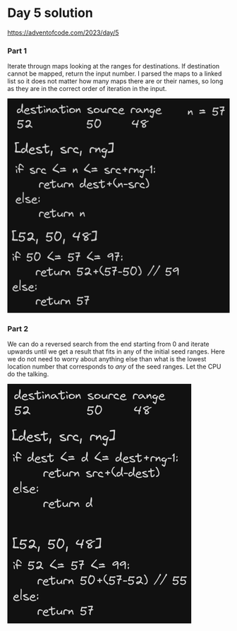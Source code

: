 # Day 5 solution

https://adventofcode.com/2023/day/5

### Part 1

Iterate througn maps looking at the ranges for destinations. If destination cannot be mapped, return the input number. I parsed the maps to a linked list so it does not matter how many maps there are or their names, so long as they are in the correct order of iteration in the input.

![part 1](day5p1.png)

### Part 2

We can do a reversed search from the end starting from 0 and iterate upwards until we get a result that fits in any of the initial seed ranges. Here we do not need to worry about anything else than what is the lowest location number that corresponds to _any_ of the seed ranges. Let the CPU do the talking.

![part 2](day5p2.png)